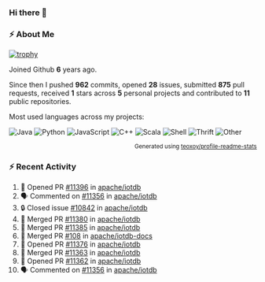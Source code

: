 ### Hi there 👋

### :zap: About Me

[![trophy](https://github-profile-trophy.vercel.app/?username=HTHou&theme=onedark)](https://github.com/ryo-ma/github-profile-trophy)
   
Joined Github **6** years ago.

Since then I pushed **962** commits, opened **28** issues, submitted **875** pull requests, received **1** stars across **5** personal projects and contributed to **11** public repositories.

Most used languages across my projects:

![Java](https://img.shields.io/static/v1?style=flat-square&label=%E2%A0%80&color=555&labelColor=%23b07219&message=Java%EF%B8%B195.4%25)
![Python](https://img.shields.io/static/v1?style=flat-square&label=%E2%A0%80&color=555&labelColor=%233572A5&message=Python%EF%B8%B11.2%25)
![JavaScript](https://img.shields.io/static/v1?style=flat-square&label=%E2%A0%80&color=555&labelColor=%23f1e05a&message=JavaScript%EF%B8%B10.7%25)
![C++](https://img.shields.io/static/v1?style=flat-square&label=%E2%A0%80&color=555&labelColor=%23f34b7d&message=C%2B%2B%EF%B8%B10.5%25)
![Scala](https://img.shields.io/static/v1?style=flat-square&label=%E2%A0%80&color=555&labelColor=%23c22d40&message=Scala%EF%B8%B10.4%25)
![Shell](https://img.shields.io/static/v1?style=flat-square&label=%E2%A0%80&color=555&labelColor=%2389e051&message=Shell%EF%B8%B10.3%25)
![Thrift](https://img.shields.io/static/v1?style=flat-square&label=%E2%A0%80&color=555&labelColor=%23D12127&message=Thrift%EF%B8%B10.3%25)
![Other](https://img.shields.io/static/v1?style=flat-square&label=%E2%A0%80&color=555&labelColor=%23ededed&message=Other%EF%B8%B10.8%25)

<p align="right"><sub>Generated using <a href="https://github.com/marketplace/actions/profile-readme-stats">teoxoy/profile-readme-stats</a></sub></p>


<!--![](https://github.com/HTHou/HTHou/blob/output/github-contribution-grid-snake.svg)-->

<!--![Haonan Hou's github stats](https://github-readme-stats.vercel.app/api?username=HTHou&count_private=true&show_icons=true&theme=onedark)-->

<!--![Haonan Hou's wakatime stats](https://github-readme-stats.vercel.app/api/wakatime?username=HTHou&layout=compact&theme=onedark)-->

<!--![Top Langs](https://github-readme-stats.vercel.app/api/top-langs/?username=HTHou&theme=onedark&layout=compact)-->

### :zap: Recent Activity
<!--START_SECTION:activity-->
1. 💪 Opened PR [#11396](https://github.com/apache/iotdb/pull/11396) in [apache/iotdb](https://github.com/apache/iotdb)
2. 🗣 Commented on [#11356](https://github.com/apache/iotdb/issues/11356#issuecomment-1780357653) in [apache/iotdb](https://github.com/apache/iotdb)
3. 🔒 Closed issue [#10842](https://github.com/apache/iotdb/issues/10842) in [apache/iotdb](https://github.com/apache/iotdb)
4. 🎉 Merged PR [#11380](https://github.com/apache/iotdb/pull/11380) in [apache/iotdb](https://github.com/apache/iotdb)
5. 🎉 Merged PR [#11385](https://github.com/apache/iotdb/pull/11385) in [apache/iotdb](https://github.com/apache/iotdb)
6. 🎉 Merged PR [#108](https://github.com/apache/iotdb-docs/pull/108) in [apache/iotdb-docs](https://github.com/apache/iotdb-docs)
7. 💪 Opened PR [#11376](https://github.com/apache/iotdb/pull/11376) in [apache/iotdb](https://github.com/apache/iotdb)
8. 🎉 Merged PR [#11363](https://github.com/apache/iotdb/pull/11363) in [apache/iotdb](https://github.com/apache/iotdb)
9. 💪 Opened PR [#11362](https://github.com/apache/iotdb/pull/11362) in [apache/iotdb](https://github.com/apache/iotdb)
10. 🗣 Commented on [#11356](https://github.com/apache/iotdb/issues/11356#issuecomment-1772499585) in [apache/iotdb](https://github.com/apache/iotdb)
<!--END_SECTION:activity-->

<!--
**HTHou/HTHou** is a ✨ _special_ ✨ repository because its `README.md` (this file) appears on your GitHub profile.

Here are some ideas to get you started:

- 🔭 I’m currently working on ...
- 🌱 I’m currently learning ...
- 👯 I’m looking to collaborate on ...
- 🤔 I’m looking for help with ...
- 💬 Ask me about ...
- 📫 How to reach me: ...
- 😄 Pronouns: ...
- ⚡ Fun fact: ...
-->
